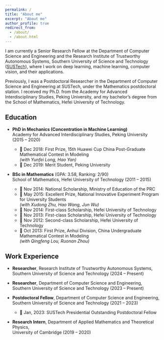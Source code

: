 ```yaml
---
permalink: /
title: "About me"
excerpt: "About me"
author_profile: true
redirect_from: 
  - /about/
  - /about.html
---
```


I am currently a Senior Research Fellow at the Department of Computer Science and Engineering and the Research Institute of Trustworthy Autonomous Systems, Southern University of Science and Technology ([SUSTech](https://www.sustech.edu.cn/en/)), where I work on deep learning, machine learning, computer vision, and their applications.

Previously, I was a Postdoctoral Researcher in the Department of Computer Science and Engineering at SUSTech, under the Mathematics postdoctoral station. I received my Ph.D. from the Academy for Advanced Interdisciplinary Studies, Peking University, and my bachelor’s degree from the School of Mathematics, Hefei University of Technology. 

## Education
- **PhD in Mechanics (Concentration in Machine Learning)**    
  Academy for Advanced Interdisciplinary Studies, Peking University (2015 – 2020)  
  - 🌟 Dec 2018: First Prize, 15th Huawei Cup China Post-Graduate Mathematical Contest in Modeling  
    *(with Yunfei Long, Hao Yan)*
  - 🌟 Dec 2019: Merit Student, Peking University  

- **BSc in Mathematics** (GPA: 3.58, Ranking: 2/90)  
  School of Mathematics, Hefei University of Technology (2011 – 2015)  
  - 🌟 Nov 2014: National Scholarship, Ministry of Education of the PRC  
  - 🌟 May 2015: Excellent Prize, National Innovative Experiment Program for University Students  
    *(with Xudong Zhu, Hao Wang, Jun Wu)*  
  - 🌟 Nov 2014: First-class Scholarship, Hefei University of Technology  
  - 🌟 Nov 2013: First-class Scholarship, Hefei University of Technology  
  - 🌟 Nov 2012: Second-class Scholarship, Hefei University of Technology  
  - 🌟 Oct 2013: First Prize, Anhui Division, China Undergraduate Mathematical Contest in Modeling  
    *(with Qingfeng Lou, Ruonan Zhou)*
    
## Work Experience
- **Researcher**, Research Institute of Trustworthy Autonomous Systems,  
  Southern University of Science and Technology (2024 – Present)  

- **Researcher**, Department of Computer Science and Engineering,  
  Southern University of Science and Technology (2023 – Present)  

- **Postdoctoral Fellow**, Department of Computer Science and Engineering,  
  Southern University of Science and Technology (2021 – 2023)  
  - 🌟  Jan, 2023: SUSTech Presidential Outstanding Postdoctoral Fellow  

- **Research Intern**, Department of Applied Mathematics and Theoretical Physics,  
  University of Cambridge (2019 – 2020)
  




